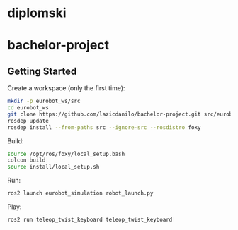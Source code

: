 # diplomski
# bachelor-project


## Getting Started

Create a workspace (only the first time):
```bash
mkdir -p eurobot_ws/src
cd eurobot_ws
git clone https://github.com/lazicdanilo/bachelor-project.git src/eurobot
rosdep update
rosdep install --from-paths src --ignore-src --rosdistro foxy
```

Build:
```bash
source /opt/ros/foxy/local_setup.bash
colcon build
source install/local_setup.sh
```

Run:
```bash
ros2 launch eurobot_simulation robot_launch.py
```

Play:
```bash
ros2 run teleop_twist_keyboard teleop_twist_keyboard
```

